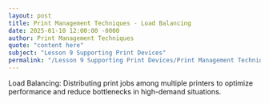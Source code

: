 ```yaml
---
layout: post
title: Print Management Techniques - Load Balancing
date: 2025-01-10 12:00:00 -0000
author: Print Management Techniques
quote: "content here"
subject: "Lesson 9 Supporting Print Devices"
permalink: "/Lesson 9 Supporting Print Devices/Print Management Techniques/Print Management Techniques - Load Balancing"
---
```


Load Balancing: Distributing print jobs among multiple printers to optimize performance and reduce bottlenecks in high-demand situations.
